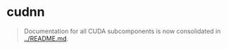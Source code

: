 <!--
# COMMIT-TRACKING: UUID-20240730-100000-B4D1
# Description: Stub - refer to consolidated CUDA README.
# Author: Mr K / GitHub Copilot
#
# File location diagram:
# jetc/                          <- Main project folder
# ├── README.md                  <- Project documentation
# ├── buildx/                    <- Buildx directory
# │   ├── build/                   <- Build stages directory
# │   │   └── 01-cuda/             <- CUDA directory
# │   │       └── cudnn/           <- Current directory
# │   │           └── README.md    <- THIS FILE
# └── ...                        <- Other project files
-->
# cudnn

> Documentation for all CUDA subcomponents is now consolidated in [../README.md](../README.md).
